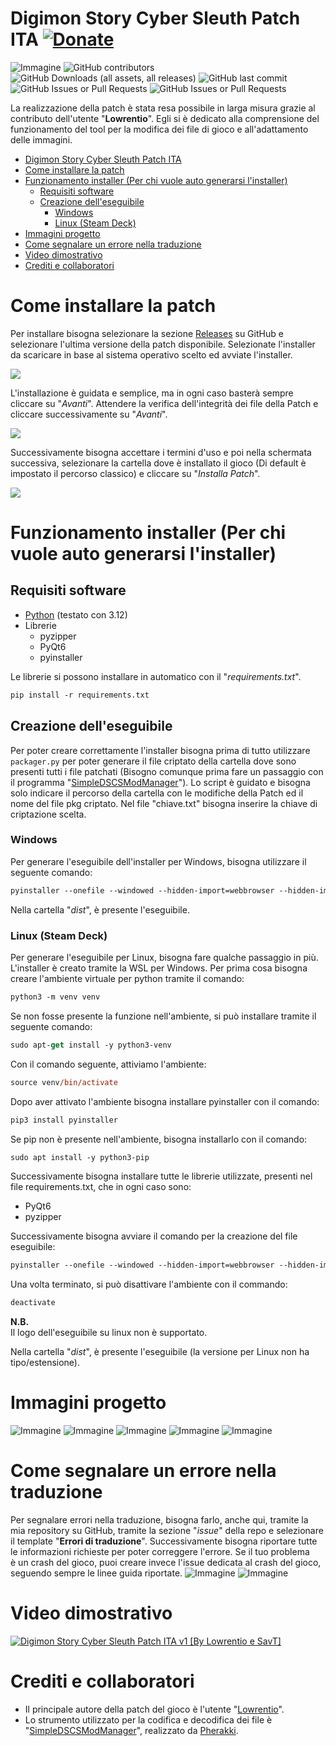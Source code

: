 # Digimon Story Cyber Sleuth Patch ITA [![Donate](https://img.shields.io/badge/Donate-PayPal-blue.svg)](https://www.paypal.com/paypalme/verio12)

![Immagine](./img/LogoDigimon.png)
![GitHub contributors](https://img.shields.io/github/contributors/zSavT/Digimon-Story-Cyber-Sleuth-Patch-ITA)
![GitHub Downloads (all assets, all releases)](https://img.shields.io/github/downloads/zSavT/Digimon-Story-Cyber-Sleuth-Patch-ITA/total)
![GitHub last commit](https://img.shields.io/github/last-commit/zSavT/Digimon-Story-Cyber-Sleuth-Patch-ITA?label=Ultimo%20aggiornamento%20main)
![GitHub Issues or Pull Requests](https://img.shields.io/github/issues/zSavT/Digimon-Story-Cyber-Sleuth-Patch-ITA?label=Attivit%C3%A0%20da%20svolgere)
![GitHub Issues or Pull Requests](https://img.shields.io/github/issues-closed/zSavT/Digimon-Story-Cyber-Sleuth-Patch-ITA?label=Problemi%20risolti)


La realizzazione della patch è stata resa possibile in larga misura grazie al contributo dell'utente "**Lowrentio**". Egli si è dedicato alla comprensione del funzionamento del tool per la modifica dei file di gioco e all'adattamento delle immagini.

- [Digimon Story Cyber Sleuth Patch ITA ](#digimon-story-cyber-sleuth-patch-ita-)
- [Come installare la patch](#come-installare-la-patch)
- [Funzionamento installer (Per chi vuole auto generarsi l'installer)](#funzionamento-installer-per-chi-vuole-auto-generarsi-linstaller)
  - [Requisiti software](#requisiti-software)
  - [Creazione dell'eseguibile](#creazione-delleseguibile)
    - [Windows](#windows)
    - [Linux (Steam Deck)](#linux-steam-deck)
- [Immagini progetto](#immagini-progetto)
- [Come segnalare un errore nella traduzione](#come-segnalare-un-errore-nella-traduzione)
- [Video dimostrativo](#video-dimostrativo)
- [Crediti e collaboratori](#crediti-e-collaboratori)



# Come installare la patch

Per installare bisogna selezionare la sezione [Releases](https://github.com/zSavT/Digimon-Story-Cyber-Sleuth-Patch-ITA/releases) su GitHub e selezionare l'ultima versione della patch disponibile. Selezionate l'installer da scaricare in base al sistema operativo scelto ed avviate l'installer.

![](img/Installer1.png)

L'installazione è guidata e semplice, ma in ogni caso basterà sempre cliccare su "_Avanti_". Attendere la verifica dell'integrità dei file della Patch e cliccare successivamente su "_Avanti_".

![](img/Installer2.png)

Successivamente bisogna accettare i termini d'uso e poi nella schermata successiva, selezionare la cartella dove è installato il gioco (Di default è impostato il percorso classico) e cliccare su "_Installa Patch_".

![](img/Installer3.png)

# Funzionamento installer (Per chi vuole auto generarsi l'installer)

## Requisiti software

- [Python](https://www.python.org/downloads/) (testato con 3.12)
- Librerie
  - pyzipper
  - PyQt6
  - pyinstaller

Le librerie si possono installare in automatico con il "*requirements.txt*".

```ps
pip install -r requirements.txt
```

## Creazione dell'eseguibile

Per poter creare correttamente l'installer bisogna prima di tutto utilizzare ```packager.py``` per poter generare il file criptato della cartella dove sono presenti tutti i file patchati (Bisogno comunque prima fare un passaggio con il programma "[SimpleDSCSModManager](https://gamebanana.com/tools/8918)"). Lo script è guidato e bisogna solo indicare il percorso della cartella con le modifiche della Patch ed il nome del file pkg criptato. Nel file "chiave.txt" bisogna inserire la chiave di criptazione scelta.

### Windows

Per generare l'eseguibile dell'installer per Windows, bisogna utilizzare il seguente comando:
```ps
pyinstaller --onefile --windowed --hidden-import=webbrowser --hidden-import=pyzipper --hidden-import=sys --hidden-import=os --hidden-import=platform --hidden-import=traceback --hidden-import=PyQt6 --icon=assets/logo.ico --add-data "assets:assets" --add-data "patch.pkg:." --add-data "chiave.txt:." installer.py
```
Nella cartella "_dist_", è presente l'eseguibile.
### Linux (Steam Deck)

Per generare l'eseguibile per Linux, bisogna fare qualche passaggio in più. L'installer è creato tramite la WSL per Windows.
Per prima cosa bisogna creare l'ambiente virtuale per python tramite il comando:
```ps
python3 -m venv venv
```
Se non fosse presente la funzione nell'ambiente, si può installare tramite il seguente comando:
```ps
sudo apt-get install -y python3-venv
```
Con il comando seguente, attiviamo l'ambiente:
```ps
source venv/bin/activate
```
Dopo aver attivato l'ambiente bisogna installare pyinstaller con il comando:
```ps
pip3 install pyinstaller
```
Se pip non è presente nell'ambiente, bisogna installarlo con il comando:
```ps
sudo apt install -y python3-pip
```
Successivamente bisogna installare tutte le librerie utilizzate, presenti nel file requirements.txt, che in ogni caso sono:

- PyQt6
- pyzipper

Successivamente bisogna avviare il comando per la creazione del file eseguibile:
```ps
pyinstaller --onefile --windowed --hidden-import=webbrowser --hidden-import=pyzipper --hidden-import=sys --hidden-import=os --hidden-import=platform --hidden-import=traceback --hidden-import=PyQt6 --icon=assets/logo.png --add-data "assets:assets" --add-data "patch.pkg:." --add-data "chiave.txt:." installer.py
```

Una volta terminato, si può disattivare l'ambiente con il commando:
```ps
deactivate
```
**N.B.**<br>
Il logo dell'eseguibile su linux non è supportato.

Nella cartella "_dist_", è presente l'eseguibile (la versione per Linux non ha tipo/estensione).

# Immagini progetto

![Immagine](./img/1.png)
![Immagine](./img/4.jpg)
![Immagine](./img/2.png)
![Immagine](./img/3.png)
![Immagine](./img/5.png)

# Come segnalare un errore nella traduzione

Per segnalare errori nella traduzione, bisogna farlo, anche qui, tramite la mia repository su GitHub, tramite la sezione "*issue*" della repo e selezionare il template "**Errori di traduzione**". Successivamente bisogna riportare tutte le informazioni richieste per poter correggere l'errore.
Se il tuo problema è un crash del gioco, puoi creare invece l'issue dedicata al crash del gioco, seguendo sempre le linee guida riportate.
![Immagine](./img/Issue1.png)
![Immagine](./img/Issue2.png)

# Video dimostrativo

[![Digimon Story Cyber Sleuth Patch ITA v1 [By Lowrentio e SavT]](https://img.youtube.com/vi/OEWC2SCIWIE/maxresdefault.jpg)](https://www.youtube.com/watch?v=OEWC2SCIWIE)

# Crediti e collaboratori

- Il principale autore della patch del gioco è l'utente "[Lowrentio](https://steamcommunity.com/id/Lowrentio/)".
- Lo strumento utilizzato per la codifica e decodifica dei file è "[SimpleDSCSModManager](https://gamebanana.com/tools/8918)", realizzato da [Pherakki](https://gamebanana.com/members/2101677).
